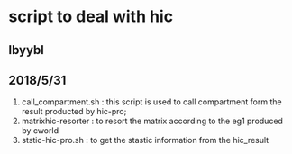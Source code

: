 # script to deal with hic

## lbyybl

## 2018/5/31

1. call_compartment.sh : this script is used to call compartment form the result producted by hic-pro;
2. matrixhic-resorter : to resort the matrix according to the eg1 produced by cworld
3. ststic-hic-pro.sh : to get the stastic information from the hic_result
